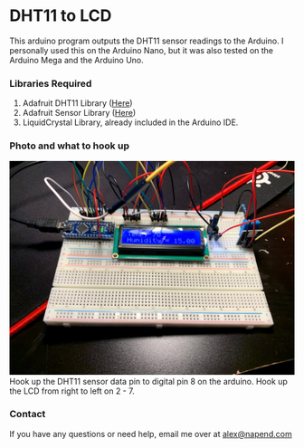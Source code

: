 # DHT11 to LCD
This arduino program outputs the DHT11 sensor readings to the Arduino. I personally used this on the Arduino Nano, but it was also tested on the Arduino Mega and the Arduino Uno. 
### Libraries Required

 1. Adafruit DHT11 Library ([Here](https://github.com/adafruit/DHT-sensor-library))
 2. Adafruit Sensor Library ([Here](https://github.com/adafruit/Adafruit_Sensor))
 3. LiquidCrystal Library, already included in the Arduino IDE.
### Photo and what to hook up
![Photo](photo.jpg "Photo")
Hook up the DHT11 sensor data pin to digital pin 8 on the arduino.
Hook up the LCD from right to left on 2 - 7.

### Contact
If you have any questions or need help, email me over at alex@napend.com